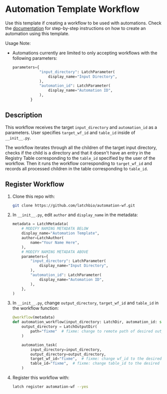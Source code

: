 # Automation Template Workflow

Use this template if creating a workflow to be used with automations. Check the [documentation](https://docs.latch.bio/automation/automation-usecase.html) for step-by-step instructions on how to create an automation using this template.

Usage Note:
- Automations currently are limited to only accepting workflows with the following parameters:
    ```python
    parameters={
                "input_directory": LatchParameter(
                    display_name="Input Directory",
                ),
                "automation_id": LatchParameter(
                    display_name="Automation ID",
                ),
            }
    ```


## Description

This workflow receives the target `input_directory` and `automation_id` as a parameters. User specifies `target_wf_id` and `table_id` inside of `__init__.py`.

The workflow iterates through all the children of the target input directory, checks if the child is a directory and that it doesn't have an entry in the Registry Table corresponding to the `table_id` specified by the user of the workflow. Then it runs the workflow corresponding to `target_wf_id` and records all processed children in the table corresponding to `table_id`.

## Register Workflow

1. Clone this repo with:
    ```bash
    git clone https://github.com/latchbio/automation-wf.git
    ```

2. In `__init__.py`, edit `author` and `display_name` in the metadata:
    ```python
    metadata = LatchMetadata(
        # MODIFY NAMING METADATA BELOW
        display_name="Automation Template",
        author=LatchAuthor(
            name="Your Name Here",
        ),
        # MODIFY NAMING METADATA ABOVE
        parameters={
            "input_directory": LatchParameter(
                display_name="Input Directory",
            ),
            "automation_id": LatchParameter(
                display_name="Automation ID",
            ),
        },
    )
    ```

3. In `__init__.py`, change `output_directory`, `target_wf_id` and `table_id` in the workflow function:
    ```python
    @workflow(metadata)
    def automation_workflow(input_directory: LatchDir, automation_id: str) -> None:
        output_directory = LatchOutputDir(
            path="fixme"  # fixme: change to remote path of desired output directory
        )

        automation_task(
            input_directory=input_directory,
            output_directory=output_directory,
            target_wf_id="fixme",  # fixme: change wf_id to the desired workflow id
            table_id="fixme",  # fixme: change table_id to the desired registry table
        )
    ```

4. Register this workflow with:
    ```bash
    latch register automation-wf --yes
    ```
